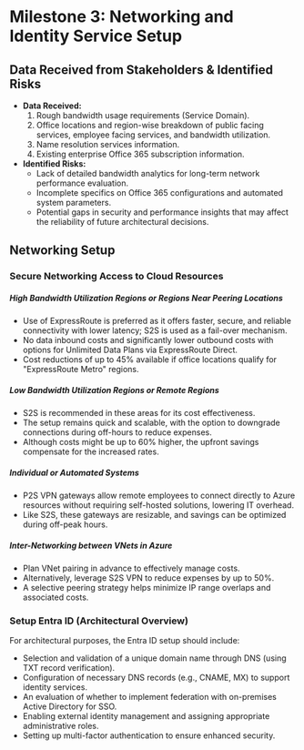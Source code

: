 # Milestone 3: Networking and Identity Service Setup

## Data Received from Stakeholders & Identified Risks
- **Data Received:**
  1. Rough bandwidth usage requirements (Service Domain).
  2. Office locations and region-wise breakdown of public facing services, employee facing services, and bandwidth utilization.
  3. Name resolution services information.
  4. Existing enterprise Office 365 subscription information.
- **Identified Risks:**
  - Lack of detailed bandwidth analytics for long-term network performance evaluation.
  - Incomplete specifics on Office 365 configurations and automated system parameters.
  - Potential gaps in security and performance insights that may affect the reliability of future architectural decisions.

## Networking Setup

### Secure Networking Access to Cloud Resources

##### High Bandwidth Utilization Regions or Regions Near Peering Locations
- Use of ExpressRoute is preferred as it offers faster, secure, and reliable connectivity with lower latency; S2S is used as a fail-over mechanism.
- No data inbound costs and significantly lower outbound costs with options for Unlimited Data Plans via ExpressRoute Direct.
- Cost reductions of up to 45% available if office locations qualify for "ExpressRoute Metro" regions.

##### Low Bandwidth Utilization Regions or Remote Regions
- S2S is recommended in these areas for its cost effectiveness.
- The setup remains quick and scalable, with the option to downgrade connections during off-hours to reduce expenses.
- Although costs might be up to 60% higher, the upfront savings compensate for the increased rates.

##### Individual or Automated Systems
- P2S VPN gateways allow remote employees to connect directly to Azure resources without requiring self-hosted solutions, lowering IT overhead.
- Like S2S, these gateways are resizable, and savings can be optimized during off-peak hours.

##### Inter-Networking between VNets in Azure
- Plan VNet pairing in advance to effectively manage costs.
- Alternatively, leverage S2S VPN to reduce expenses by up to 50%.
- A selective peering strategy helps minimize IP range overlaps and associated costs.

### Setup Entra ID (Architectural Overview)
For architectural purposes, the Entra ID setup should include:
- Selection and validation of a unique domain name through DNS (using TXT record verification).
- Configuration of necessary DNS records (e.g., CNAME, MX) to support identity services.
- An evaluation of whether to implement federation with on-premises Active Directory for SSO.
- Enabling external identity management and assigning appropriate administrative roles.
- Setting up multi-factor authentication to ensure enhanced security.
